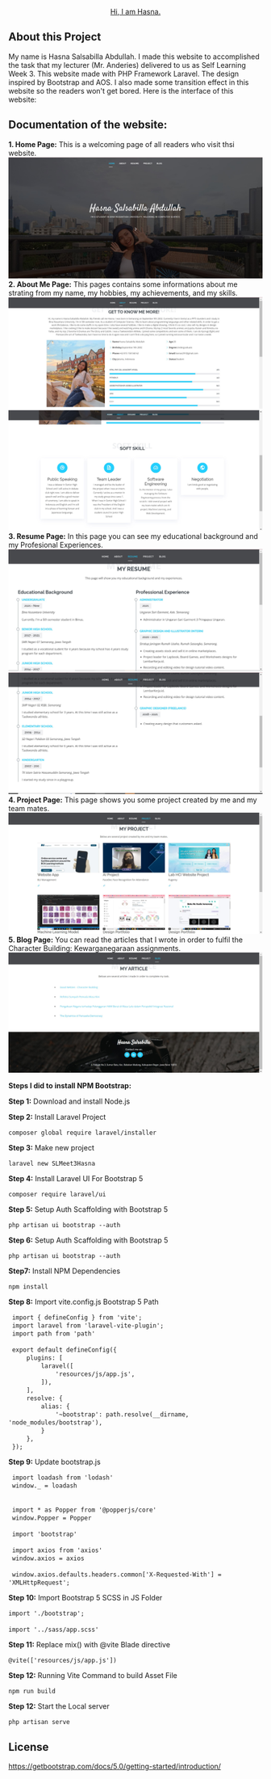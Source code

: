 <p align="center"><a href="https://github.com/HasnaChan/SLMeet3WebProgHasna" target="_blank">Hi, I am Hasna.</a></p>

## About this Project
My name is Hasna Salsabilla Abdullah. I made this website to accomplished the task that my lecturer (Mr. Anderies) delivered to us as Self Learning Week 3. This website made with PHP Framework Laravel. The design inspired by Bootstrap and AOS. I also made some transition effect in this website so the readers won't get bored. Here is the interface of this website:


## Documentation of the website:



**1. Home Page:**
This is a welcoming page of all readers who visit thsi website.
![1. Home Page](https://github.com/HasnaChan/SLMeet3WebProgHasna/blob/main/web%20documentation/homenav.jpg)
**2. About Me Page:**
This pages contains some informations about me strating from my name, my hobbies, my achievements, and my skills.
![2. About Me Page](https://github.com/HasnaChan/SLMeet3WebProgHasna/blob/main/web%20documentation/aboutnav.jpg)
![2.1 Soft Skill](https://github.com/HasnaChan/SLMeet3WebProgHasna/blob/main/web%20documentation/softskill.jpg)
**3. Resume Page:**
In this page you can see my educational background and my Profesional Experiences.
![3. Resume Page](https://github.com/HasnaChan/SLMeet3WebProgHasna/blob/main/web%20documentation/resumenav.jpg)
![3.1 Resume Pae 2](https://github.com/HasnaChan/SLMeet3WebProgHasna/blob/main/web%20documentation/resumenav2.jpg)
**4. Project Page:**
This page shows you some project created by me and my team mates.
![4. Project Page](https://github.com/HasnaChan/SLMeet3WebProgHasna/blob/main/web%20documentation/projectnav.jpg)
**5. Blog Page:**
You can read the articles that I wrote in order to fulfil the Character Building: Kewarganegaraan assignments.
![5. Blog Page](https://github.com/HasnaChan/SLMeet3WebProgHasna/blob/main/web%20documentation/blognav.jpg)

**Steps I did to install NPM Bootstrap:**

**Step 1:** Download and install Node.js 

**Step 2:** Install Laravel Project
   ```
   composer global require laravel/installer
   ```
   
**Step 3:** Make new project
   ```
   laravel new SLMeet3Hasna
   ```
   
**Step 4:** Install Laravel UI For Bootstrap 5
   ```
   composer require laravel/ui
   ```
   
**Step 5:** Setup Auth Scaffolding with Bootstrap 5
   ```
   php artisan ui bootstrap --auth
   ```
   
**Step 6:** Setup Auth Scaffolding with Bootstrap 5
   ```
   php artisan ui bootstrap --auth
   ```
   
**Step7:** Install NPM Dependencies
   ```
   npm install
   ```
**Step 8:** Import vite.config.js Bootstrap 5 Path
   ```
    import { defineConfig } from 'vite';
    import laravel from 'laravel-vite-plugin';
    import path from 'path'

    export default defineConfig({
        plugins: [
            laravel([
                'resources/js/app.js',
            ]),
        ],
        resolve: {
            alias: {
                '~bootstrap': path.resolve(__dirname, 'node_modules/bootstrap'),
            }
        },
    });

   ```

**Step 9:** Update bootstrap.js
   ```
    import loadash from 'lodash'
    window._ = loadash


    import * as Popper from '@popperjs/core'
    window.Popper = Popper

    import 'bootstrap'

    import axios from 'axios'
    window.axios = axios

    window.axios.defaults.headers.common['X-Requested-With'] = 'XMLHttpRequest';
   ```

**Step 10:** Import Bootstrap 5 SCSS in JS Folder
   ```
   import './bootstrap';

   import '../sass/app.scss'
   ```
**Step 11:** Replace mix() with @vite Blade directive
   ```
   @vite(['resources/js/app.js'])
   ```

**Step 12:** Running Vite Command to build Asset File
   ```
   npm run build
   ```

**Step 12:** Start the Local server
   ```
   php artisan serve
   ```
   
   
## License
https://getbootstrap.com/docs/5.0/getting-started/introduction/
